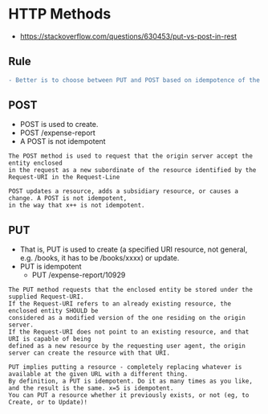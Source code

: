 # HTTP Methods
* https://stackoverflow.com/questions/630453/put-vs-post-in-rest

## Rule
```diff
- Better is to choose between PUT and POST based on idempotence of the action.
```

## POST
* POST is used to create.
 * POST /expense-report
* A POST is not idempotent
```
The POST method is used to request that the origin server accept the entity enclosed 
in the request as a new subordinate of the resource identified by the Request-URI in the Request-Line
```
```
POST updates a resource, adds a subsidiary resource, or causes a change. A POST is not idempotent, 
in the way that x++ is not idempotent. 
```

## PUT
* That is, PUT is used to create (a specified URI resource, not general, e.g. /books, it has to be /books/xxxx) or update.
* PUT is idempotent
  * PUT  /expense-report/10929
```
The PUT method requests that the enclosed entity be stored under the supplied Request-URI. 
If the Request-URI refers to an already existing resource, the enclosed entity SHOULD be
considered as a modified version of the one residing on the origin server. 
If the Request-URI does not point to an existing resource, and that URI is capable of being
defined as a new resource by the requesting user agent, the origin server can create the resource with that URI.
```
```
PUT implies putting a resource - completely replacing whatever is available at the given URL with a different thing. 
By definition, a PUT is idempotent. Do it as many times as you like, and the result is the same. x=5 is idempotent. 
You can PUT a resource whether it previously exists, or not (eg, to Create, or to Update)!
```


